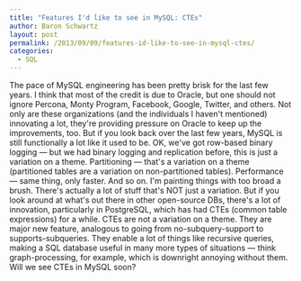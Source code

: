 ```yaml
---
title: "Features I'd like to see in MySQL: CTEs"
author: Baron Schwartz
layout: post
permalink: /2013/09/09/features-id-like-to-see-in-mysql-ctes/
categories:
  - SQL
---
```

The pace of MySQL engineering has been pretty brisk for the last few years. I think that most of the credit is due to Oracle, but one should not ignore Percona, Monty Program, Facebook, Google, Twitter, and others. Not only are these organizations (and the individuals I haven't mentioned) innovating a lot, they're providing pressure on Oracle to keep up the improvements, too. 
But if you look back over the last few years, MySQL is still functionally a lot like it used to be. OK, we've got row-based binary logging &#8212; but we had binary logging and replication before, this is just a variation on a theme. Partitioning &#8212; that's a variation on a theme (partitioned tables are a variation on non-partitioned tables). Performance &#8212; same thing, only faster. And so on. 
I'm painting things with too broad a brush. There's actually a lot of stuff that's NOT just a variation. 
But if you look around at what's out there in other open-source DBs, there's a lot of innovation, particularly in PostgreSQL, which has had CTEs (common table expressions) for a while. CTEs are not a variation on a theme. They are major new feature, analogous to going from no-subquery-support to supports-subqueries. They enable a lot of things like recursive queries, making a SQL database useful in many more types of situations &#8212; think graph-processing, for example, which is downright annoying without them. 
Will we see CTEs in MySQL soon?
